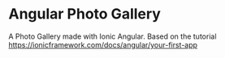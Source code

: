 # Angular Photo Gallery

A Photo Gallery made with Ionic Angular. Based on the tutorial <a href="https://ionicframework.com/docs/angular/your-first-app">https://ionicframework.com/docs/angular/your-first-app</a>